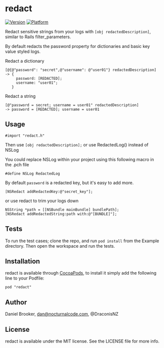 # redact

[![Version](http://cocoapod-badges.herokuapp.com/v/redact/badge.png)](http://cocoadocs.org/docsets/redact)
[![Platform](http://cocoapod-badges.herokuapp.com/p/redact/badge.png)](http://cocoadocs.org/docsets/redact)

Redact sensitive strings from your logs with `[obj redactedDescription]`, similar to Rails filter_parameters.

By default redacts the password property for dictionaries and basic key value styled logs.

Redact a dictionary

    [@{@"password": "secret",@"username": @"user01"} redactedDescription]
    -> {
         password: [REDACTED];
         username: "user01";
       }

Redact a string

    [@"password = secret; username = user01" redactedDescription]
    -> password = [REDACTED]; username = user01


## Usage

    #import "redact.h"

Then use `[obj redactedDescription];` or use RedactedLog() instead of NSLog


You could replace NSLog within your project using this following macro in the .pch file

    #define NSLog RedactedLog

By default `password` is a redacted key, but it's easy to add more.

    [NSRedact addRedactedKey:@"secret_key"];
or use redact to trim your logs down

    NSString *path = [[NSBundle mainBundle] bundlePath];
    [NSRedact addRedactedString:path with:@"[BUNDLE]"];

## Tests

To run the test cases; clone the repo, and run `pod install` from the Example directory. Then open the workspace and run the tests.

## Installation

redact is available through [CocoaPods](http://cocoapods.org), to install
it simply add the following line to your Podfile:

    pod "redact"

## Author

Daniel Brooker, dan@nocturnalcode.com, @DraconisNZ

## License

redact is available under the MIT license. See the LICENSE file for more info.
